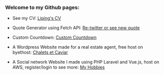 ### Welcome to my Github pages:

- See my CV:
[Liping's CV](https://lime5005.github.io/MySite/)

- Quote Generator using Fetch API:
[Re-twitter or see new quote](https://lime5005.github.io/quoteGenerator/)

- Custom Countdown:
[Custom Countdown](https://lime5005.github.io/custom-countdown/)

- A Wordpress Website made for a real estate agent, free host on byethost:
[Chalets et Caviar](http://chaletsetcaviar.byethost17.com/)


- A Social network Website I made using PHP Laravel and Vue.js, host on AWS, register/login to see more:
[My Hobbies](http://ec2-15-236-211-19.eu-west-3.compute.amazonaws.com/)

